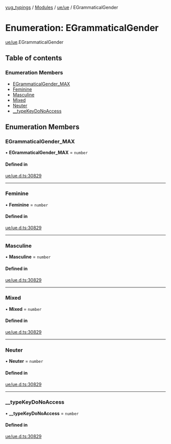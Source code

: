 [yug_typings](../README.md) / [Modules](../modules.md) / [ue/ue](../modules/ue_ue.md) / EGrammaticalGender

# Enumeration: EGrammaticalGender

[ue/ue](../modules/ue_ue.md).EGrammaticalGender

## Table of contents

### Enumeration Members

- [EGrammaticalGender\_MAX](ue_ue.EGrammaticalGender.md#egrammaticalgender_max)
- [Feminine](ue_ue.EGrammaticalGender.md#feminine)
- [Masculine](ue_ue.EGrammaticalGender.md#masculine)
- [Mixed](ue_ue.EGrammaticalGender.md#mixed)
- [Neuter](ue_ue.EGrammaticalGender.md#neuter)
- [\_\_typeKeyDoNoAccess](ue_ue.EGrammaticalGender.md#__typekeydonoaccess)

## Enumeration Members

### EGrammaticalGender\_MAX

• **EGrammaticalGender\_MAX** = `number`

#### Defined in

[ue/ue.d.ts:30829](https://github.com/YugMetaverse/yug_typings/blob/b7d9b19/ue/ue.d.ts#L30829)

___

### Feminine

• **Feminine** = `number`

#### Defined in

[ue/ue.d.ts:30829](https://github.com/YugMetaverse/yug_typings/blob/b7d9b19/ue/ue.d.ts#L30829)

___

### Masculine

• **Masculine** = `number`

#### Defined in

[ue/ue.d.ts:30829](https://github.com/YugMetaverse/yug_typings/blob/b7d9b19/ue/ue.d.ts#L30829)

___

### Mixed

• **Mixed** = `number`

#### Defined in

[ue/ue.d.ts:30829](https://github.com/YugMetaverse/yug_typings/blob/b7d9b19/ue/ue.d.ts#L30829)

___

### Neuter

• **Neuter** = `number`

#### Defined in

[ue/ue.d.ts:30829](https://github.com/YugMetaverse/yug_typings/blob/b7d9b19/ue/ue.d.ts#L30829)

___

### \_\_typeKeyDoNoAccess

• **\_\_typeKeyDoNoAccess** = `number`

#### Defined in

[ue/ue.d.ts:30829](https://github.com/YugMetaverse/yug_typings/blob/b7d9b19/ue/ue.d.ts#L30829)
